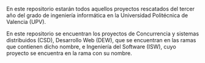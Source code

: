 En este repositorio estarán todos aquellos proyectos rescatados del tercer año del grado de ingeniería informática en la Universidad Politécnica de Valencia (UPV).

En este repositorio se encuentran los proyectos de Concurrencia y sistemas distribuidos (CSD), Desarrollo Web (DEW), que se encuentran en las ramas que contienen dicho nombre, e Ingeniería del Software (ISW), cuyo proyecto se encuentra en la rama con su nombre.
